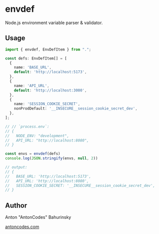# envdef

Node.js environment variable parser & validator.

## Usage

```typescript
import { envdef, EnvDefItem } from ".";

const defs: EnvDefItem[] = [
  {
    name: 'BASE_URL',
    default: 'http://localhost:5173',
  },
  {
    name: 'API_URL',
    default: 'http://localhost:3000',
  },
  {
    name: 'SESSION_COOKIE_SECRET',
    nonProdDefault: '__INSECURE__session_cookie_secret_dev',
  },
];

// // `process.env`:
// {
//   NODE_ENV: "development",
//   API_URL: "http://localhost:8080",
// }

const envs = envdef(defs) 
console.log(JSON.stringify(envs, null, 2))

// output:
// {
//   BASE_URL: 'http://localhost:5173',
//   API_URL: 'http://localhost:8080',
//   SESSION_COOKIE_SECRET: '__INSECURE__session_cookie_secret_dev',
// }
```

## Author

Anton "AntonCodes" Bahurinsky

[antoncodes.com](https://antoncodes.com)
